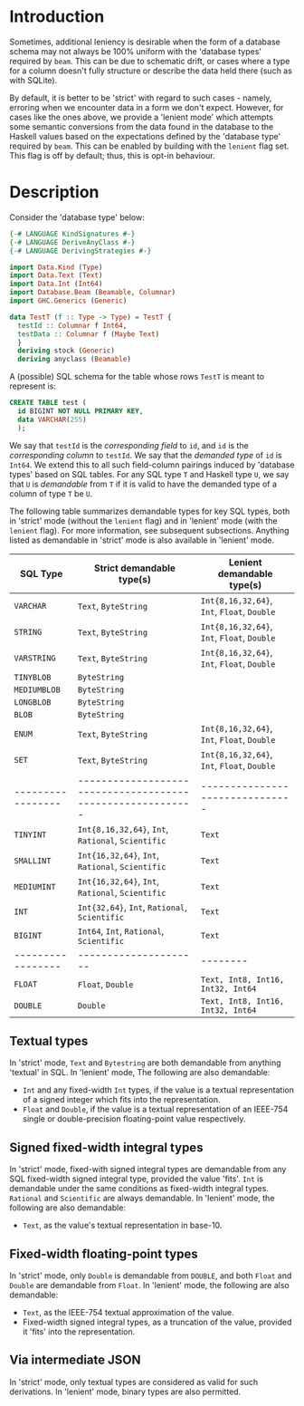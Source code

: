 # Introduction

Sometimes, additional leniency is desirable when the form of a database schema
may not always be 100% uniform with the 'database types' required by `beam`.
This can be due to schematic drift, or cases where a type for a column doesn't
fully structure or describe the data held there (such as with SQLite). 

By default, it is better to be 'strict' with regard to such cases - namely,
erroring when we encounter data in a form we don't expect. However, for cases
like the ones above, we provide a 'lenient mode' which attempts some semantic
conversions from the data found in the database to the Haskell values based on
the expectations defined by the 'database type' required by `beam`. This can be
enabled by building with the `lenient` flag set. This flag is off by default;
thus, this is opt-in behaviour.

# Description

Consider the 'database type' below:

```haskell
{-# LANGUAGE KindSignatures #-}
{-# LANGUAGE DeriveAnyClass #-}
{-# LANGUAGE DerivingStrategies #-}

import Data.Kind (Type)
import Data.Text (Text)
import Data.Int (Int64)
import Database.Beam (Beamable, Columnar)
import GHC.Generics (Generic)

data TestT (f :: Type -> Type) = TestT {
  testId :: Columnar f Int64,
  testData :: Columnar f (Maybe Text)
  }
  deriving stock (Generic)
  deriving anyclass (Beamable)
```

A (possible) SQL schema for the table whose rows `TestT` is meant to represent
is: 

```sql
CREATE TABLE test (
  id BIGINT NOT NULL PRIMARY KEY,
  data VARCHAR(255)
  );
```

We say that `testId` is the _corresponding field_ to `id`, and `id` is the
_corresponding column_ to `testId`. We say that the _demanded type_ of `id` is
`Int64`. We extend this to all such field-column pairings induced by 'database
types' based on SQL tables. For any SQL type `T` and Haskell type `U`, we say
that `U` is _demandable_ from `T` if it is valid to have the demanded type of a
column of type `T` be `U`.

The following table summarizes demandable types for key SQL types, both in
'strict' mode (without the `lenient` flag) and in 'lenient' mode (with the
`lenient` flag). For more information, see subsequent subsections. Anything
listed as demandable in 'strict' mode is also available in 'lenient' mode.

|**SQL Type**     |**Strict demandable type(s)**|**Lenient demandable type(s)**                     |
|-----------------|-----------------------------|---------------------------------------------------|
|``VARCHAR``      |``Text``, ``ByteString``     |``Int{8,16,32,64}``, ``Int``, ``Float``, ``Double``|
|``STRING``       |``Text``, ``ByteString``     |``Int{8,16,32,64}``, ``Int``, ``Float``, ``Double``|                  
|``VARSTRING``    |``Text``, ``ByteString``     |``Int{8,16,32,64}``, ``Int``, ``Float``, ``Double``|
|``TINYBLOB``     |``ByteString``               |                                                   |
|``MEDIUMBLOB``   |``ByteString``               |                                                   | 
|``LONGBLOB``     |``ByteString``               |                                                   |
|``BLOB``         |``ByteString``               |                                                   |
|``ENUM``         |``Text``, ``ByteString``     |``Int{8,16,32,64}``, ``Int``, ``Float``, ``Double``|
|``SET``          |``Text``, ``ByteString``     |``Int{8,16,32,64}``, ``Int``, ``Float``, ``Double``|
|-----------------|----------------------------------------------------------|-------------------------------|
|``TINYINT``      |``Int{8,16,32,64}``, ``Int``, ``Rational``, ``Scientific``|``Text``|
|``SMALLINT``     |``Int{16,32,64}``, ``Int``, ``Rational``, ``Scientific``  |``Text``|
|``MEDIUMINT``    |``Int{16,32,64}``, ``Int``, ``Rational``, ``Scientific``  |``Text``|
|``INT``          |``Int{32,64}``, ``Int``, ``Rational``, ``Scientific``     |``Text``|
|``BIGINT``       |``Int64``, ``Int``, ``Rational``, ``Scientific``          |``Text``|
|-----------------|---------------------|--------|
|``FLOAT``        |``Float``, ``Double``|``Text, Int8, Int16, Int32, Int64``|
|``DOUBLE``       |``Double``           |``Text, Int8, Int16, Int32, Int64``|

## Textual types

In 'strict' mode, ``Text`` and ``Bytestring`` are both demandable from anything
'textual' in SQL. In 'lenient' mode, The following are also demandable:

* ``Int`` and any fixed-width ``Int`` types, if the value is a textual
  representation of a signed integer which fits into the representation.
* ``Float`` and ``Double``, if the value is a textual representation of an
  IEEE-754 single or double-precision floating-point value respectively.

## Signed fixed-width integral types

In 'strict' mode, fixed-with signed integral types are demandable from any SQL
fixed-width signed integral type, provided the value 'fits'. ``Int`` is
demandable under the same conditions as fixed-width integral types. ``Rational``
and ``Scientific`` are always demandable. In 'lenient' mode, the following are
also demandable:

* ``Text``, as the value's textual representation in base-10.

## Fixed-width floating-point types

In 'strict' mode, only ``Double`` is demandable from ``DOUBLE``, and both
``Float`` and ``Double`` are demandable from ``Float``. In 'lenient' mode, the
following are also demandable: 

* ``Text``, as the IEEE-754 textual approximation of the value.
* Fixed-width signed integral types, as a truncation of the value, provided it
  'fits' into the representation.

## Via intermediate JSON

In 'strict' mode, only textual types are considered as valid for such
derivations. In 'lenient' mode, binary types are also permitted.
